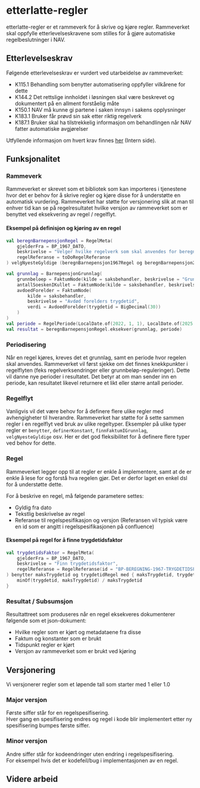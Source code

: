 # etterlatte-regler

etterlatte-regler er et rammeverk for å skrive og kjøre regler. Rammeverket skal oppfylle etterlevelseskravene som 
stilles for å gjøre automatiske regelbeslutninger i NAV. 

## Etterlevelseskrav
Følgende etterlevelseskrav er vurdert ved utarbeidelse av rammeverket:
- K115.1 Behandling som benytter automatisering oppfyller vilkårene for dette
- K144.2 Det rettslige innholdet i løsningen skal være beskrevet og dokumentert på en allment forståelig måte
- K150.1 NAV må kunne gi partene i saken innsyn i sakens opplysninger
- K183.1 Bruker får prøvd sin sak etter riktig regelverk
- K187.1 Bruker skal ha tilstrekkelig informasjon om behandlingen når NAV fatter automatiske avgjørelser

Utfyllende informasjon om hvert krav finnes [her](https://etterlevelse.intern.nav.no/) (Intern side).

## Funksjonalitet

### Rammeverk
Rammeverket er skrevet som et bibliotek som kan importeres i tjenestene hvor det er behov for å skrive regler og kjøre
disse for å understøtte en automatisk vurdering. Rammeverket har støtte for versjonering slik at man til enhver tid 
kan se på regelresultatet hvilke versjon av rammeverket som er benyttet ved eksekvering av regel / regelflyt.

#### Eksempel på definisjon og kjøring av en regel
```kotlin
val beregnBarnepensjonRegel = RegelMeta(
    gjelderFra = BP_1967_DATO,
    beskrivelse = "Velger hvilke regelverk som skal anvendes for beregning av barnepensjon",
    regelReferanse = toDoRegelReferanse
) velgNyesteGyldige (beregnBarnepensjon1967Regel og beregnBarnepensjon2024Regel)

val grunnlag = BarnepensjonGrunnlag(
    grunnbeloep = FaktumNode(kilde = saksbehandler, beskrivelse = "Grunnbeløp", verdi = BigDecimal(100_550)),
    antallSoeskenIKullet = FaktumNode(kilde = saksbehandler, beskrivelse = "Antall søsken i kullet", verdi = 2),
    avdoedForelder = FaktumNode(
        kilde = saksbehandler, 
        beskrivelse = "Avdød forelders trygdetid", 
        verdi = AvdoedForelder(trygdetid = BigDecimal(30))
    )
)
val periode = RegelPeriode(LocalDate.of(2022, 1, 1), LocalDate.of(2025, 1, 1))
val resultat = beregnBarnepensjonRegel.eksekver(grunnlag, periode)
```

### Periodisering
Når en regel kjøres, kreves det et grunnlag, samt en periode hvor regelen skal anvendes. Rammeverket vil først sjekke om
det finnes knekkpunkter i regelflyten (feks regelverksendringer eller grunnbeløp-reguleringer). Dette vil danne nye 
perioder i resultatet. Det betyr at om man sender inn en periode, kan resultatet likevel returnere et likt eller større
antall perioder.

### Regelflyt
Vanligvis vil det være behov for å definere flere ulike regler med avhengigheter til hverandre. Rammeverket
har støtte for å sette sammen regler i en regelflyt ved bruk av ulike regeltyper. Eksempler på ulike typer
regler er `benytter`, `definerKonstant`, `finnFaktumIGrunnlag`, `velgNyesteGyldige` osv. Her er det god
fleksibilitet for å definere flere typer ved behov for dette. 

### Regel
Rammeverket legger opp til at regler er enkle å implementere, samt at de er enkle å lese for og forstå hva regelen gjør.
Det er derfor laget en enkel dsl for å understøtte dette.

For å beskrive en regel, må følgende parametere settes:
- Gyldig fra dato
- Tekstlig beskrivelse av regel
- Referanse til regelspesifikasjon og versjon (Referansen vil typisk være en id som er angitt i regelspesifikasjonen på confluence)

#### Eksempel på regel for å finne trygdetidsfaktor
```kotlin
val trygdetidsFaktor = RegelMeta(
    gjelderFra = BP_1967_DATO,
    beskrivelse = "Finn trygdetidsfaktor",
    regelReferanse = RegelReferanse(id = "BP-BEREGNING-1967-TRYGDETIDSFAKTOR")
) benytter maksTrygdetid og trygdetidRegel med { maksTrygdetid, trygdetid ->
    minOf(trygdetid, maksTrygdetid) / maksTrygdetid
}
```


### Resultat / Subsumsjon
Resultattreet som produseres når en regel eksekveres dokumenterer følgende som et json-dokument:
- Hvilke regler som er kjørt og metadataene fra disse
- Faktum og konstanter som er brukt
- Tidspunkt regler er kjørt
- Versjon av rammeverket som er brukt ved kjøring

## Versjonering
Vi versjonerer regler som et løpende tall som starter med 1 eller 1.0

### Major versjon
Første siffer står for en regelspesifisering. <br>
Hver gang en spesifisering endres og regel i kode blir implementert etter ny spesifisering bumpes første siffer.

### Minor versjon
Andre siffer står for kodeendringer uten endring i regelspesifisering. <br>
For eksempel hvis det er kodefeil/bug i implementasjonen av en regel.

## Videre arbeid
